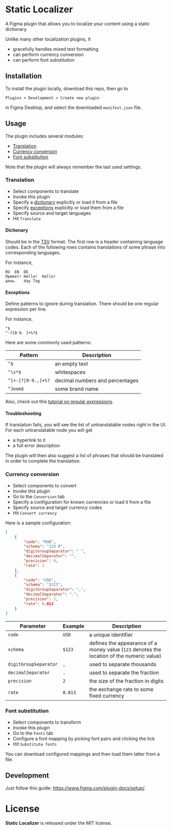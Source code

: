 # Static Localizer

A Figma plugin that allows you to localize your content using a static dictionary.

Unlike many other localization plugins, it
- gracefully handles mixed text formatting
- can perform currency conversion
- can perform font substitution

## Installation

To install the plugin locally, download this repo, then go to

    Plugins > Development > Create new plugin

in Figma Desktop, and select the downloaded `manifest.json` file.

## Usage

The plugin includes several modules:
- [Translation](#Translation)
- [Currency conversion](#Currency-conversion)
- [Font substitution](#Font-substitution)

Note that the plugin will always remember the last used settings.

### Translation

- Select components to translate
- Invoke this plugin
- Specify a [dictionary](#Dictionary) explicitly or load it from a file
- Specify [exceptions](#Exceptions) explicitly or load them from a file
- Specify source and target languages
- Hit `Translate`

<!-- ![](screenshots/translation-before.webp)
![](screenshots/translation-after.webp) -->

#### Dictionary

Should be in the [TSV](https://en.wikipedia.org/wiki/Tab-separated_values) format.
The first row is a header containing language codes.
Each of the following rows contains translations of some phrase into corresponding languages.

For instance,
```
RU	EN	DE
Привет!	Hello!	Hallo!
день	day	Tag
```

#### Exceptions

Define patterns to ignore during translation.
There should be one regular expression per line.

For instance,
```
^$
^-?[0-9. ]+%?$
```

Here are some commonly used patterns:

| Pattern | Description |
| - | - |
| `^$` | an empty text |
| `^\s*$` | whitespaces |
| `^[+-]?[0-9.,]+%?` | decimal numbers and percentages |
| `^Joom$` | some brand name |

Also, check out this [tutorial on regular expressions](https://medium.com/factory-mind/regex-tutorial-a-simple-cheatsheet-by-examples-649dc1c3f285).

#### Troubleshooting

If translation fails, you will see the list of untranslatable nodes right in the UI.
For each untranslatable node you will get
- a hyperlink to it
- a full error description

The plugin will then also suggest a list of phrases that should be translated in order to complete the translation.

### Currency conversion

- Select components to convert
- Invoke this plugin
- Go to the `Conversion` tab
- Specify a configuration for known currencies or load it from a file
- Specify source and target currency codes
- Hit `Convert currency`

Here is a sample configuration:

```json
[
    {
        "code": "RUB",
        "schema": "123 ₽",
        "digitGroupSeparator": " ",
        "decimalSeparator": "",
        "precision": 0,
        "rate": 1
    },
    {
        "code": "USD",
        "schema": "$123",
        "digitGroupSeparator": ",",
        "decimalSeparator": ".",
        "precision": 2,
        "rate": 0.013
    }
]
```

| Parameter | Example | Description |
| - | - | - |
| `code` | `USD` | a unique identifier |
| `schema` | `$123` | defines the appearance of a money value (`123` denotes the location of the numeric value) |
| `digitGroupSeparator` | `,` | used to separate thousands |
| `decimalSeparator` | `.` | used to separate the fraction |
| `precision` | `2` | the size of the fraction in digits |
| `rate` | `0.013` | the exchange rate to some fixed currency |

### Font substitution

- Select components to transform
- Invoke this plugin
- Go to the `Fonts` tab
- Configure a font mapping by picking font pairs and clicking the tick
- Hit `Substitute fonts`

You can download configured mappings and then load them latter from a file.

## Development

Just follow this guide: https://www.figma.com/plugin-docs/setup/.

# License

**Static Localizer** is released under the MIT license.
